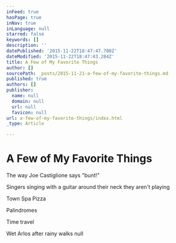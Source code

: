 ```yaml
---
inFeed: true
hasPage: true
inNav: true
inLanguage: null
starred: false
keywords: []
description: ''
datePublished: '2015-11-22T18:47:47.700Z'
dateModified: '2015-11-22T18:47:43.284Z'
title: A Few of My Favorite Things
author: []
sourcePath: _posts/2015-11-21-a-few-of-my-favorite-things.md
published: true
authors: []
publisher:
  name: null
  domain: null
  url: null
  favicon: null
url: a-few-of-my-favorite-things/index.html
_type: Article

---
```

# A Few of My Favorite Things

The way Joe Castiglione says "bunt!"

Singers singing with a guitar around their neck they aren't playing

Town Spa Pizza

Palindromes

Time travel

Wet Arlos after rainy walks
null